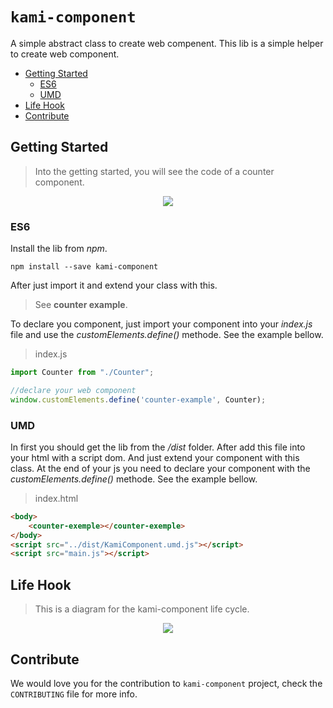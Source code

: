 # `kami-component`

A simple abstract class to create web compenent.
This lib is a simple helper to create web component.

* [Getting Started](#getting-started)
    * [ES6](#es6)
    * [UMD](#umd)
* [Life Hook](#life-hook)
* [Contribute](#contribute)

## Getting Started

>Into the getting started, you will see the code of a counter component.

<p align="center">
  <img  src="https://emilienleroy.fr/assets/counter.gif">
</p>

### ES6

Install the lib from *npm*.

```
npm install --save kami-component
```

After just import it and extend your class with this.

> See **counter example**.


To declare you component, just import your component into your *index.js* file and use the *customElements.define()* methode. See the example bellow.

>index.js
```js
import Counter from "./Counter";

//declare your web component
window.customElements.define('counter-example', Counter);
```


### UMD

In first you should get the lib from the */dist* folder. 
After add this file into your html with a script dom.
And just extend your component with this class.
At the end of your js you need to declare your component with the *customElements.define()* methode.
See the example bellow. 

>index.html
```html
<body>
    <counter-exemple></counter-exemple>
</body>
<script src="../dist/KamiComponent.umd.js"></script>
<script src="main.js"></script>
```

## Life Hook

> This is a diagram for the kami-component life cycle.

<p align="center">
  <img  src="https://raw.githubusercontent.com/Kamiapp-fr/kami-component/master/.github/lifecycle.png">
</p>


## Contribute

We would love you for the contribution to ``kami-component`` project, check the ``CONTRIBUTING`` file for more info.